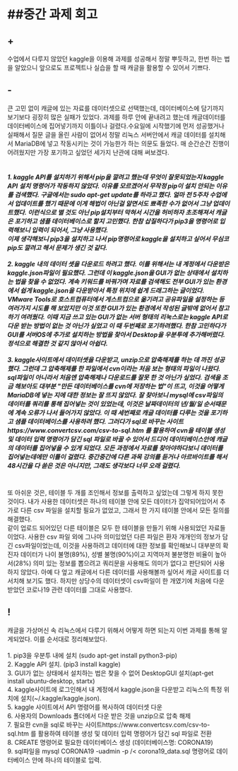 <h1>##중간 과제 회고</h1>


<h2>+</h2>
    수업에서 다루지 않았던 kaggle을 이용해 과제를 성공해서 정말 뿌듯하고, 한번 하는 법을 알았으니 앞으로도 프로젝트나 실습을 할 때 캐글을 활용할 수 있어서 기쁘다.
    <br/>
<h2>-</h2>
    큰 고민 없이 캐글에 있는 자료를 데이터셋으로 선택했는데, 데이터베이스에 담기까지 보기보다 굉장히 많은 실패가 있었다. 과제를 하루 안에 끝내려고 했는데 캐글데이터를 데이터베이스에 집어넣기까지 이틀이나 걸렸다.수요일에 시작했기에 먼저 성공했거나 실패해서 질문 글을 올린 사람이 없어서 정말 리눅스 서버안에서 캐글 데이터를 설치해서 MariaDB에 넣고 작동시키는 것이 가능한가 하는 의문도 들었다. 매 순간순간 진행이 어려웠지만 가장 포기하고 싶었던 세가지 난관에 대해 써보겠다.
    <br/><br/><h5>
        1. kaggle API를 설치하기 위해서 pip을 깔려고 했는데 무엇이 잘못되었는지 kaggle API 설치 명령어가 작동하지 않았다. 이유를 모르겠어서 무작정 pip이 설치 안되는 이유를 검색했다. 구글에서는 sudo apt-get update를 하라고 했다. 얼마 전 5주차 수업에서 업데이트를 했기 때문에 이게 해법이 아닌걸 알면서도 뾰족한 수가 없어서 그냥 업데이트했다. 이런식으로 별 것도 아닌 pip설치부터 막혀서 시간을 허비하자 초조해져서 캐글은 포기하고 샘플 데이터베이스로 할지 고민했다. 한참 삽질하다가 pip3을 명령어로 입력해보니 입력이 되어서, 그냥 사용했다. <br/>
        이제 생각해보니 pip3을 설치하고 나서 pip명령어로 kaggle을 설치하고 싶어서 무심코 pip도 깔려고 해서 문제가 생긴 것 같다.
        <br/><br/>
        2. kaggle 내의 데이터 셋을 다운로드 하려고 했다. 이를 위해서는 내 계정에서 다운받은 kaggle.json파일이 필요했다. 그런데 이 kaggle.json을 GUI가 없는 상태에서 설치하는 법을 찾을 수 없었다. 계속 키워드를 바꿔가며 자료를 검색해도 전부 GUI가 있는 환경에서 쉽게 kaggle.json을 다운받아서 특정 위치에 쉽게 드래그하는 글이었다.<br/>
        VMware Tools로 호스트컴퓨터에서 게스트컴으로 옮기려고 공유파일을 설정하는 등 여러가지 시도를 해 보았지만 이것 또한 GUI가 있는 환경에서 작성된 글밖에 없어서 참고하기 여려웠다. 이때 지금 쓰고 있는 GUI가 없는 서버 형태의 리눅스로는 kaggle API로 다운 받는 방법이 없는 것 아닌가 싶었고 이 때 두번째로 포기하려했다.
        한참 고민하다가 GUI를 서버OS에 추가로 설치하는 방법을 찾아서 Desktop을 우분투에 추가해버렸다. 정석으로 해결한 것 같지 않아서 아쉽다.
        <br/><br/>
        3. kaggle사이트에서 데이터셋을 다운받고, unzip으로 압축해제를 하는 데 까진 성공했다. 그런데 그 압축해제를 한 파일에서 cvn이라는 처음 보는 형태의 파일이 나왔다. sql파일이 아니라서 처음엔 압축해제나 다운로드를 잘못 한 것 아닌가 싶었다. 검색을 조금 해보아도 대부분 "만든 데이터베이스를 cvn에 저장하는 법"이 뜨고, 이것을 어떻게 MariaDB에 넣는 지에 대한 정보는 잘 뜨지 않았다. 잘 찾아보니 mysql에 csv파일의 데이터를 쿼리를 통해 집어넣는 것이 있었는데, 이것은 날짜데이터의 년/월/일 순서때문에 계속 오류가 나서 들어가지 않았다. 이 때 세번째로 캐글 데이터를 다루는 것을 포기하고 샘플 데이터베이스를 사용하려 했다. 그러다가 sql로 바꾸는 사이트https://www.convertcsv.com/csv-to-sql.htm 를 활용하여 cvn을  테이블 생성 및 데이터 입력 명령어가 담긴 sql 파일로 바꿀 수 있어서 드디어 데이터베이스안에 캐글의 데이터를 집어넣을 수 있게 되었다.
        모든 과정에서 자료를 찾아야하다보니 데이터를 집어넣는데에만 이틀이 걸렸다. 중간중간에 다른 과목 강의를 듣거나 아르바이트를 해서 48시간을 다 쏟은 것은 아니지만, 그래도 생각보다 너무 오래 걸렸다.
    <br/><br/></h5>
    또 아쉬운 것은, 테이블 두 개를 조인해서 정보를 출력하고 싶었는데 그렇게 하지 못한 것이다.
    내가 사용한 데이터셋은 하나의 테이블 안에 모든 데이터가 집약되어있어서 추가로 다른 csv 파일을 설치할 필요가 없었고, 그래서 한 가지 테이블 안에서 모든 질의를 해결했다.<br/>
    같이 업로드 되어있던 다른 테이블은 모두 한 테이블을 만들기 위해 사용되었던 자료들이었다. 사용한 csv 파일 외에 그나마 의미있었던 다른 파일은 환자 개개인의 정보가 담긴 csv파일이었는데, 이것을 사용하려고 데이터에 대한 정보를 확인해보니 대부분의 확진자 데이터가 나이 불명(89%), 성별 불명(90%)이고 지역마저 불분명한 비율이 높아서(28%) 의미 있는 정보를 뽑으려고 쿼리문을 사용해도 의미가 없다고 판단되어 사용하지 않았다. 아예 다 엎고 캐글에서 다른 데이터를 사용해볼까 싶어서 캐글 사이트를 더 서치해 보기도 했다. 하지만 상당수의 데이터셋이  csv파일이 한 개였기에 처음에 다운받았던 코로나19 관련 데이터를 그대로 사용했다.

<h2>!</h2>
    캐글을 가상머신 속 리눅스에서 다루기 위해서 어떻게 하면 되는지 이번 과제를 통해 알게되었다. 이를 순서대로 정리해보았다.<br/><br/>
        1. pip3을 우분투 내에 설치 (sudo apt-get install python3-pip)<br/>
        2. Kaggle API 설치. (pip3 install kaggle)<br/>
        3. GUI가 없는 상태에서 설치하는 법은 찾을 수 없어 DesktopGUI 설치(apt-get install ubuntu-desktop, startx)<br/>
        4. kaggle사이트에 로그인해서 내 계정에서 kaggle.json을 다운받고 리눅스의 특정 위치에 설치(~/.kaggle/kaggle.json).<br/>
        5.  kaggle 사이트에서 API 명령어를 복사하여 데이터셋 다운<br/>
        6. 사용자의 Downloads 폴더에서 다운 받은 것을 unzip으로 압축 해제<br/>
        7. 필요한 cvn을  sql로 바꾸는 사이트https://www.convertcsv.com/csv-to-sql.htm 를 활용하여  테이블 생성 및 데이터 입력 명령어가 담긴 sql 파일로 전환<br/>
        8. CREATE 명령어로 필요한 데이터베이스 생성 (데이터베이스명: CORONA19)<br/>
        9. sql파일을 mysql CORONA19 -uadmin -p /< corona19_data.sql 명령어로 데이터베이스 안에 하나의 테이블로 입력.<br/>